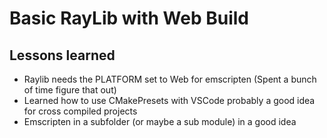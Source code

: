# Basic RayLib with Web Build



## Lessons learned

- Raylib needs the PLATFORM set to Web for emscripten (Spent a bunch of time figure that out)
- Learned how to use CMakePresets with VSCode probably a good idea for cross compiled projects
- Emscripten in a subfolder (or maybe a sub module) in a good idea
 


